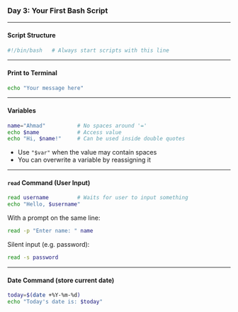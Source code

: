 ### Day 3: Your First Bash Script

---

#### Script Structure
```bash
#!/bin/bash   # Always start scripts with this line
```

---

#### Print to Terminal
```bash
echo "Your message here"
```

---

#### Variables
```bash
name="Ahmad"          # No spaces around '='
echo $name            # Access value
echo "Hi, $name!"     # Can be used inside double quotes
```

- Use `"$var"` when the value may contain spaces
- You can overwrite a variable by reassigning it

---

####  `read` Command (User Input)
```bash
read username         # Waits for user to input something
echo "Hello, $username"
```

With a prompt on the same line:
```bash
read -p "Enter name: " name
```

Silent input (e.g. password):
```bash
read -s password
```

---

####  Date Command (store current date)
```bash
today=$(date +%Y-%m-%d)
echo "Today's date is: $today"
```